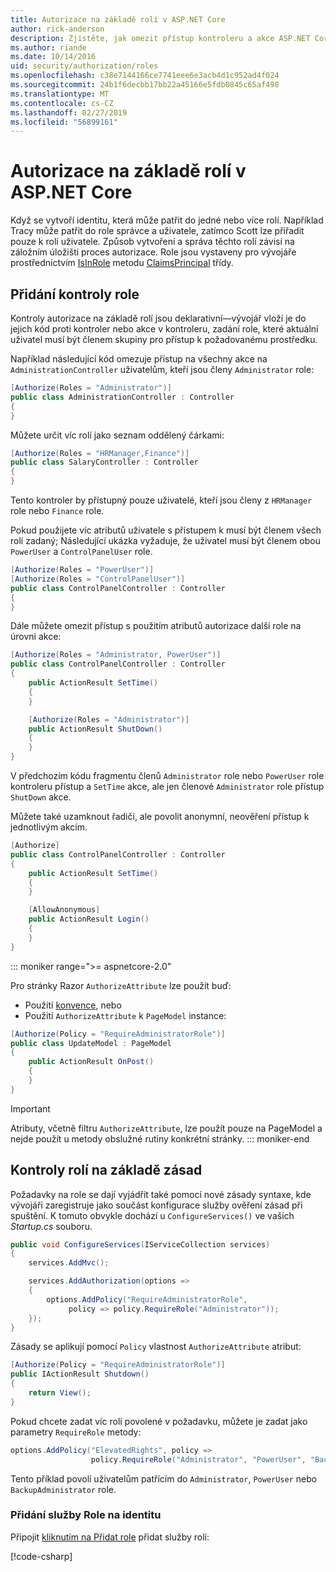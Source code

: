 ```yaml
---
title: Autorizace na základě rolí v ASP.NET Core
author: rick-anderson
description: Zjistěte, jak omezit přístup kontroleru a akce ASP.NET Core předáním role atribut Authorize.
ms.author: riande
ms.date: 10/14/2016
uid: security/authorization/roles
ms.openlocfilehash: c38e7144166ce7741eee6e3acb4d1c952ad4f024
ms.sourcegitcommit: 24b1f6decbb17bb22a45166e5fdb0845c65af498
ms.translationtype: MT
ms.contentlocale: cs-CZ
ms.lasthandoff: 02/27/2019
ms.locfileid: "56899161"
---
```

# <a name="role-based-authorization-in-aspnet-core"></a>Autorizace na základě rolí v ASP.NET Core

<a name="security-authorization-role-based"></a>

Když se vytvoří identitu, která může patřit do jedné nebo více rolí. Například Tracy může patřit do role správce a uživatele, zatímco Scott lze přiřadit pouze k roli uživatele. Způsob vytvoření a správa těchto rolí závisí na záložním úložišti proces autorizace. Role jsou vystaveny pro vývojáře prostřednictvím [IsInRole](/dotnet/api/system.security.principal.genericprincipal.isinrole) metodu [ClaimsPrincipal](/dotnet/api/system.security.claims.claimsprincipal) třídy.

## <a name="adding-role-checks"></a>Přidání kontroly role

Kontroly autorizace na základě rolí jsou deklarativní&mdash;vývojář vloží je do jejich kód proti kontroler nebo akce v kontroleru, zadání role, které aktuální uživatel musí být členem skupiny pro přístup k požadovanému prostředku.

Například následující kód omezuje přístup na všechny akce na `AdministrationController` uživatelům, kteří jsou členy `Administrator` role:

```csharp
[Authorize(Roles = "Administrator")]
public class AdministrationController : Controller
{
}
```

Můžete určit víc rolí jako seznam oddělený čárkami:

```csharp
[Authorize(Roles = "HRManager,Finance")]
public class SalaryController : Controller
{
}
```

Tento kontroler by přístupný pouze uživatelé, kteří jsou členy z `HRManager` role nebo `Finance` role.

Pokud použijete víc atributů uživatele s přístupem k musí být členem všech rolí zadaný; Následující ukázka vyžaduje, že uživatel musí být členem obou `PowerUser` a `ControlPanelUser` role.

```csharp
[Authorize(Roles = "PowerUser")]
[Authorize(Roles = "ControlPanelUser")]
public class ControlPanelController : Controller
{
}
```

Dále můžete omezit přístup s použitím atributů autorizace další role na úrovni akce:

```csharp
[Authorize(Roles = "Administrator, PowerUser")]
public class ControlPanelController : Controller
{
    public ActionResult SetTime()
    {
    }

    [Authorize(Roles = "Administrator")]
    public ActionResult ShutDown()
    {
    }
}
```

V předchozím kódu fragmentu členů `Administrator` role nebo `PowerUser` role kontroleru přístup a `SetTime` akce, ale jen členové `Administrator` role přístup `ShutDown` akce.

Můžete také uzamknout řadiči, ale povolit anonymní, neověření přístup k jednotlivým akcím.

```csharp
[Authorize]
public class ControlPanelController : Controller
{
    public ActionResult SetTime()
    {
    }

    [AllowAnonymous]
    public ActionResult Login()
    {
    }
}
```

::: moniker range=">= aspnetcore-2.0"

Pro stránky Razor `AuthorizeAttribute` lze použít buď:

* Použití [konvence](xref:razor-pages/razor-pages-conventions#page-model-action-conventions), nebo
* Použití `AuthorizeAttribute` k `PageModel` instance:

```csharp
[Authorize(Policy = "RequireAdministratorRole")]
public class UpdateModel : PageModel
{
    public ActionResult OnPost()
    {
    }
}
```

> [!IMPORTANT]
> Atributy, včetně filtru `AuthorizeAttribute`, lze použít pouze na PageModel a nejde použít u metody obslužné rutiny konkrétní stránky.
::: moniker-end


<a name="security-authorization-role-policy"></a>

## <a name="policy-based-role-checks"></a>Kontroly rolí na základě zásad

Požadavky na role se dají vyjádřit také pomocí nové zásady syntaxe, kde vývojáři zaregistruje jako součást konfigurace služby ověření zásad při spuštění. K tomuto obvykle dochází u `ConfigureServices()` ve vašich *Startup.cs* souboru.

```csharp
public void ConfigureServices(IServiceCollection services)
{
    services.AddMvc();

    services.AddAuthorization(options =>
    {
        options.AddPolicy("RequireAdministratorRole",
             policy => policy.RequireRole("Administrator"));
    });
}
```

Zásady se aplikují pomocí `Policy` vlastnost `AuthorizeAttribute` atribut:

```csharp
[Authorize(Policy = "RequireAdministratorRole")]
public IActionResult Shutdown()
{
    return View();
}
```

Pokud chcete zadat víc rolí povolené v požadavku, můžete je zadat jako parametry `RequireRole` metody:

```csharp
options.AddPolicy("ElevatedRights", policy =>
                  policy.RequireRole("Administrator", "PowerUser", "BackupAdministrator"));
```

Tento příklad povolí uživatelům patřícím do `Administrator`, `PowerUser` nebo `BackupAdministrator` role.

### <a name="add-role-services-to-identity"></a>Přidání služby Role na identitu

Připojit [kliknutím na Přidat role](/dotnet/api/microsoft.aspnetcore.identity.identitybuilder.addroles#Microsoft_AspNetCore_Identity_IdentityBuilder_AddRoles__1) přidat služby rolí:

[!code-csharp[](roles/samples/Startup.cs?name=snippet&highlight=7)]
